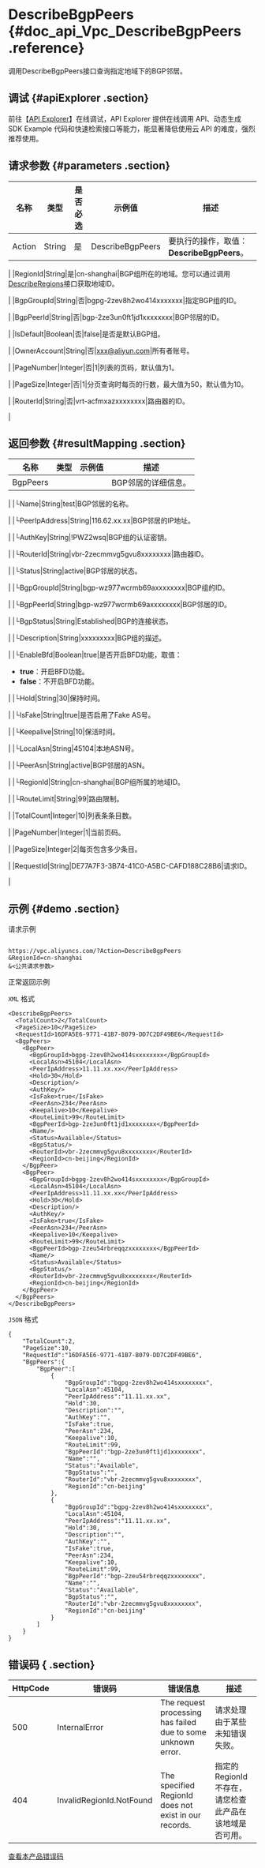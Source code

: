 # DescribeBgpPeers {#doc_api_Vpc_DescribeBgpPeers .reference}

调用DescribeBgpPeers接口查询指定地域下的BGP邻居。

## 调试 {#apiExplorer .section}

前往【[API Explorer](https://api.aliyun.com/#product=Vpc&api=DescribeBgpPeers)】在线调试，API Explorer 提供在线调用 API、动态生成 SDK Example 代码和快速检索接口等能力，能显著降低使用云 API 的难度，强烈推荐使用。

## 请求参数 {#parameters .section}

|名称|类型|是否必选|示例值|描述|
|--|--|----|---|--|
|Action|String|是|DescribeBgpPeers|要执行的操作，取值： **DescribeBgpPeers**。

 |
|RegionId|String|是|cn-shanghai|BGP组所在的地域。您可以通过调用[DescribeRegions](~~36063~~)接口获取地域ID。

 |
|BgpGroupId|String|否|bgpg-2zev8h2wo414xxxxxxx|指定BGP组的ID。

 |
|BgpPeerId|String|否|bgp-2ze3un0ft1jd1xxxxxxxx|BGP邻居的ID。

 |
|IsDefault|Boolean|否|false|是否是默认BGP组。

 |
|OwnerAccount|String|否|xxx@aliyun.com|所有者账号。

 |
|PageNumber|Integer|否|1|列表的页码，默认值为1。

 |
|PageSize|Integer|否|1|分页查询时每页的行数，最大值为50，默认值为10。

 |
|RouterId|String|否|vrt-acfmxazxxxxxxxx|路由器的ID。

 |

## 返回参数 {#resultMapping .section}

|名称|类型|示例值|描述|
|--|--|---|--|
|BgpPeers| | |BGP邻居的详细信息。

 |
|└Name|String|test|BGP邻居的名称。

 |
|└PeerIpAddress|String|116.62.xx.xx|BGP邻居的IP地址。

 |
|└AuthKey|String|!PWZ2wsq|BGP组的认证密钥。

 |
|└RouterId|String|vbr-2zecmmvg5gvu8xxxxxxxx|路由器ID。

 |
|└Status|String|active|BGP邻居的状态。

 |
|└BgpGroupId|String|bgp-wz977wcrmb69axxxxxxxx|BGP组的ID。

 |
|└BgpPeerId|String|bgp-wz977wcrmb69axxxxxxxx|BGP邻居的ID。

 |
|└BgpStatus|String|Established|BGP的连接状态。

 |
|└Description|String|xxxxxxxxx|BGP组的描述。

 |
|└EnableBfd|Boolean|true|是否开启BFD功能，取值：

 -   **true**：开启BFD功能。
-   **false**：不开启BFD功能。

 |
|└Hold|String|30|保持时间。

 |
|└IsFake|String|true|是否启用了Fake AS号。

 |
|└Keepalive|String|10|保活时间。

 |
|└LocalAsn|String|45104|本地ASN号。

 |
|└PeerAsn|String|active|BGP邻居的ASN。

 |
|└RegionId|String|cn-shanghai|BGP组所属的地域ID。

 |
|└RouteLimit|String|99|路由限制。

 |
|TotalCount|Integer|10|列表条条目数。

 |
|PageNumber|Integer|1|当前页码。

 |
|PageSize|Integer|2|每页包含多少条目。

 |
|RequestId|String|DE77A7F3-3B74-41C0-A5BC-CAFD188C28B6|请求ID。

 |

## 示例 {#demo .section}

请求示例

``` {#request_demo}

https://vpc.aliyuncs.com/?Action=DescribeBgpPeers
&RegionId=cn-shanghai
&<公共请求参数>

```

正常返回示例

`XML` 格式

``` {#xml_return_success_demo}
<DescribeBgpPeers>
  <TotalCount>2</TotalCount>
  <PageSize>10</PageSize>
  <RequestId>16DFA5E6-9771-41B7-B079-DD7C2DF49BE6</RequestId>
  <BgpPeers>
    <BgpPeer>
      <BgpGroupId>bgpg-2zev8h2wo414sxxxxxxxx</BgpGroupId>
      <LocalAsn>45104</LocalAsn>
      <PeerIpAddress>11.11.xx.xx</PeerIpAddress>
      <Hold>30</Hold>
      <Description/>
      <AuthKey/>
      <IsFake>true</IsFake>
      <PeerAsn>234</PeerAsn>
      <Keepalive>10</Keepalive>
      <RouteLimit>99</RouteLimit>
      <BgpPeerId>bgp-2ze3un0ft1jd1xxxxxxxx</BgpPeerId>
      <Name/>
      <Status>Available</Status>
      <BgpStatus/>
      <RouterId>vbr-2zecmmvg5gvu8xxxxxxxx</RouterId>
      <RegionId>cn-beijing</RegionId>
    </BgpPeer>
    <BgpPeer>
      <BgpGroupId>bgpg-2zev8h2wo414sxxxxxxxx</BgpGroupId>
      <LocalAsn>45104</LocalAsn>
      <PeerIpAddress>11.11.xx.xx</PeerIpAddress>
      <Hold>30</Hold>
      <Description/>
      <AuthKey/>
      <IsFake>true</IsFake>
      <PeerAsn>234</PeerAsn>
      <Keepalive>10</Keepalive>
      <RouteLimit>99</RouteLimit>
      <BgpPeerId>bgp-2zeu54rbreqqzxxxxxxxx</BgpPeerId>
      <Name/>
      <Status>Available</Status>
      <BgpStatus/>
      <RouterId>vbr-2zecmmvg5gvu8xxxxxxxx</RouterId>
      <RegionId>cn-beijing</RegionId>
    </BgpPeer>
  </BgpPeers>
</DescribeBgpPeers>

```

`JSON` 格式

``` {#json_return_success_demo}
{
	"TotalCount":2,
	"PageSize":10,
	"RequestId":"16DFA5E6-9771-41B7-B079-DD7C2DF49BE6",
	"BgpPeers":{
		"BgpPeer":[
			{
				"BgpGroupId":"bgpg-2zev8h2wo414sxxxxxxxx",
				"LocalAsn":45104,
				"PeerIpAddress":"11.11.xx.xx",
				"Hold":30,
				"Description":"",
				"AuthKey":"",
				"IsFake":true,
				"PeerAsn":234,
				"Keepalive":10,
				"RouteLimit":99,
				"BgpPeerId":"bgp-2ze3un0ft1jd1xxxxxxxx",
				"Name":"",
				"Status":"Available",
				"BgpStatus":"",
				"RouterId":"vbr-2zecmmvg5gvu8xxxxxxxx",
				"RegionId":"cn-beijing"
			},
			{
				"BgpGroupId":"bgpg-2zev8h2wo414sxxxxxxxx",
				"LocalAsn":45104,
				"PeerIpAddress":"11.11.xx.xx",
				"Hold":30,
				"Description":"",
				"AuthKey":"",
				"IsFake":true,
				"PeerAsn":234,
				"Keepalive":10,
				"RouteLimit":99,
				"BgpPeerId":"bgp-2zeu54rbreqqzxxxxxxxx",
				"Name":"",
				"Status":"Available",
				"BgpStatus":"",
				"RouterId":"vbr-2zecmmvg5gvu8xxxxxxxx",
				"RegionId":"cn-beijing"
			}
		]
	}
}
```

## 错误码 { .section}

|HttpCode|错误码|错误信息|描述|
|--------|---|----|--|
|500|InternalError|The request processing has failed due to some unknown error.|请求处理由于某些未知错误失败。|
|404|InvalidRegionId.NotFound|The specified RegionId does not exist in our records.|指定的 RegionId 不存在，请您检查此产品在该地域是否可用。|

[查看本产品错误码](https://error-center.aliyun.com/status/product/Vpc)

